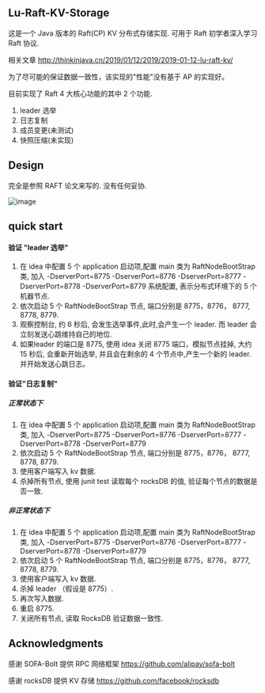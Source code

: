 ## Lu-Raft-KV-Storage

这是一个 Java 版本的 Raft(CP) KV  分布式存储实现. 可用于 Raft 初学者深入学习 Raft 协议. 

相关文章 http://thinkinjava.cn/2019/01/12/2019/2019-01-12-lu-raft-kv/

为了尽可能的保证数据一致性，该实现的"性能"没有基于 AP 的实现好。

目前实现了 Raft 4 大核心功能的其中 2 个功能.

1. leader 选举
2. 日志复制
3. 成员变更(未测试)
4. 快照压缩(未实现)

## Design 

完全是参照 RAFT 论文来写的. 没有任何妥协.

![image](https://user-images.githubusercontent.com/24973360/50371851-b13de880-05fd-11e9-958a-5813b3b6d761.png)



## quick start
#### 验证 "leader 选举"

1. 在 idea 中配置 5 个 application 启动项,配置 main 类为 RaftNodeBootStrap 类, 加入 -DserverPort=8775 -DserverPort=8776 -DserverPort=8777 -DserverPort=8778 -DserverPort=8779 
  系统配置, 表示分布式环境下的 5 个机器节点.
2. 依次启动 5 个 RaftNodeBootStrap 节点, 端口分别是 8775，8776， 8777, 8778, 8779.
3. 观察控制台, 约 6 秒后, 会发生选举事件,此时,会产生一个 leader. 而  leader 会立刻发送心跳维持自己的地位.
4. 如果leader 的端口是  8775, 使用 idea 关闭 8775 端口，模拟节点挂掉, 大约 15 秒后, 会重新开始选举, 并且会在剩余的 4 个节点中,产生一个新的 leader.  并开始发送心跳日志。

#### 验证"日志复制"

##### 正常状态下

1. 在 idea 中配置 5 个 application 启动项,配置 main 类为 RaftNodeBootStrap 类, 加入 -DserverPort=8775 -DserverPort=8776 -DserverPort=8777 -DserverPort=8778 -DserverPort=8779 
2. 依次启动 5 个 RaftNodeBootStrap 节点, 端口分别是 8775，8776， 8777, 8778, 8779.
3. 使用客户端写入 kv 数据.
4. 杀掉所有节点, 使用 junit test 读取每个 rocksDB 的值, 验证每个节点的数据是否一致.

##### 非正常状态下

1. 在 idea 中配置 5 个 application 启动项,配置 main 类为 RaftNodeBootStrap 类, 加入 -DserverPort=8775 -DserverPort=8776 -DserverPort=8777 -DserverPort=8778 -DserverPort=8779 
2. 依次启动 5 个 RaftNodeBootStrap 节点, 端口分别是 8775，8776， 8777, 8778, 8779.
3. 使用客户端写入 kv 数据.
4. 杀掉 leader （假设是 8775）.
5. 再次写入数据.
6. 重启 8775.
7. 关闭所有节点, 读取 RocksDB 验证数据一致性.


## Acknowledgments

感谢 SOFA-Bolt 提供 RPC 网络框架 https://github.com/alipay/sofa-bolt

感谢 rocksDB 提供 KV 存储 https://github.com/facebook/rocksdb

